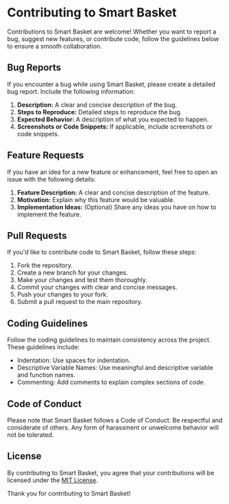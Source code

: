 # Contributing to Smart Basket

Contributions to Smart Basket are welcome! Whether you want to report a bug, suggest new features, or contribute code, follow the guidelines below to ensure a smooth collaboration.

## Bug Reports

If you encounter a bug while using Smart Basket, please create a detailed bug report. Include the following information:

1. **Description:** A clear and concise description of the bug.
2. **Steps to Reproduce:** Detailed steps to reproduce the bug.
3. **Expected Behavior:** A description of what you expected to happen.
4. **Screenshots or Code Snippets:** If applicable, include screenshots or code snippets.

## Feature Requests

If you have an idea for a new feature or enhancement, feel free to open an issue with the following details:

1. **Feature Description:** A clear and concise description of the feature.
2. **Motivation:** Explain why this feature would be valuable.
3. **Implementation Ideas:** (Optional) Share any ideas you have on how to implement the feature.

## Pull Requests

If you'd like to contribute code to Smart Basket, follow these steps:

1. Fork the repository.
2. Create a new branch for your changes.
3. Make your changes and test them thoroughly.
4. Commit your changes with clear and concise messages.
5. Push your changes to your fork.
6. Submit a pull request to the main repository.

## Coding Guidelines

Follow the coding guidelines to maintain consistency across the project. These guidelines include:

- Indentation: Use spaces for indentation.
- Descriptive Variable Names: Use meaningful and descriptive variable and function names.
- Commenting: Add comments to explain complex sections of code.

## Code of Conduct

Please note that Smart Basket follows a Code of Conduct. Be respectful and considerate of others. Any form of harassment or unwelcome behavior will not be tolerated.

## License

By contributing to Smart Basket, you agree that your contributions will be licensed under the [MIT License](LICENSE).

Thank you for contributing to Smart Basket!
